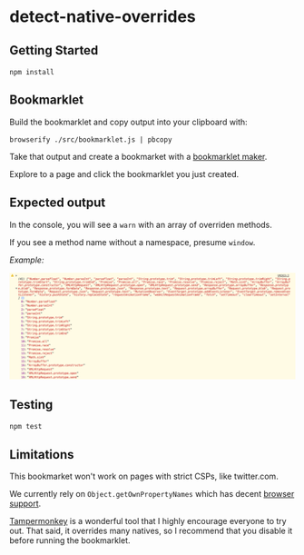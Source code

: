 # detect-native-overrides

## Getting Started
```
npm install
```

## Bookmarklet
Build the bookmarklet and copy output into your clipboard with:
```
browserify ./src/bookmarklet.js | pbcopy
```

Take that output and create a bookmarket with a [bookmarklet maker](https://caiorss.github.io/bookmarklet-maker/). 

Explore to a page and click the bookmarklet you just created.

## Expected output
In the console, you will see a `warn` with an array of overriden methods. 

If you see a method name without a namespace, presume `window`.

*Example:*

![alt text](https://raw.githubusercontent.com/cvazac/detect-native-overrides/master/img/output.png "newrelic.com")

## Testing
```
npm test
```

## Limitations
This bookmarket won't work on pages with strict CSPs, like twitter.com.

We currently rely on `Object.getOwnPropertyNames` which has decent [browser support](https://developer.mozilla.org/en-US/docs/Web/JavaScript/Reference/Global_Objects/Object/getOwnPropertyNames#Browser_compatibility).

[Tampermonkey](https://tampermonkey.net/) is a wonderful tool that I highly encourage everyone to try out. That said, it overrides many natives, so I recommend that you disable it before running the bookmarklet. 

